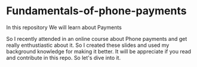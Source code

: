 # Fundamentals-of-phone-payments
In this repository We will learn about Payments

So I recently attended in an online course about Phone payments and get really 
enthustiastic about it. So I created these slides and used my background knowledge for 
making it better.
It will be appreciate if you read and contribute in this repo.
So let's dive into it.
